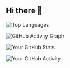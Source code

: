 ## Hi there 👋
![Top Languages](https://github-readme-stats.vercel.app/api/top-langs/?username=Eilvo&layout=compact)

![GitHub Activity Graph](https://activity-graph.herokuapp.com/graph?username=Eilvo&theme=github)

![Your GitHub Stats](https://github-readme-stats.vercel.app/api?username=Eilvo&show_icons=true&theme=cobalt)

![Your GitHub Activity](https://ghchart.rshah.org/Eilvo)
